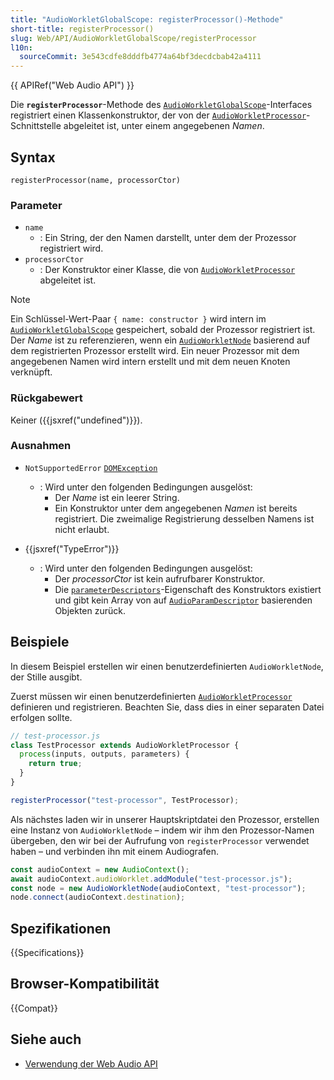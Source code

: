 ```yaml
---
title: "AudioWorkletGlobalScope: registerProcessor()-Methode"
short-title: registerProcessor()
slug: Web/API/AudioWorkletGlobalScope/registerProcessor
l10n:
  sourceCommit: 3e543cdfe8dddfb4774a64bf3decdcbab42a4111
---
```


{{ APIRef("Web Audio API") }}

Die **`registerProcessor`**-Methode des [`AudioWorkletGlobalScope`](/de/docs/Web/API/AudioWorkletGlobalScope)-Interfaces registriert einen Klassenkonstruktor, der von der [`AudioWorkletProcessor`](/de/docs/Web/API/AudioWorkletProcessor)-Schnittstelle abgeleitet ist, unter einem angegebenen _Namen_.

## Syntax

```js-nolint
registerProcessor(name, processorCtor)
```

### Parameter

- `name`
  - : Ein String, der den Namen darstellt, unter dem der Prozessor registriert wird.
- `processorCtor`
  - : Der Konstruktor einer Klasse, die von [`AudioWorkletProcessor`](/de/docs/Web/API/AudioWorkletProcessor) abgeleitet ist.

> [!NOTE]
> Ein Schlüssel-Wert-Paar `{ name: constructor }`
> wird intern im [`AudioWorkletGlobalScope`](/de/docs/Web/API/AudioWorkletGlobalScope) gespeichert, sobald der Prozessor
> registriert ist. Der _Name_ ist zu referenzieren, wenn ein [`AudioWorkletNode`](/de/docs/Web/API/AudioWorkletNode) basierend auf dem registrierten Prozessor erstellt wird. Ein neuer Prozessor mit dem angegebenen Namen wird intern erstellt und mit dem neuen Knoten verknüpft.

### Rückgabewert

Keiner ({{jsxref("undefined")}}).

### Ausnahmen

- `NotSupportedError` [`DOMException`](/de/docs/Web/API/DOMException)

  - : Wird unter den folgenden Bedingungen ausgelöst:
    - Der _Name_ ist ein leerer String.
    - Ein Konstruktor unter dem angegebenen _Namen_ ist bereits registriert. Die zweimalige Registrierung desselben Namens ist nicht erlaubt.

- {{jsxref("TypeError")}}
  - : Wird unter den folgenden Bedingungen ausgelöst:
    - Der _processorCtor_ ist kein aufrufbarer Konstruktor.
    - Die [`parameterDescriptors`](/de/docs/Web/API/AudioWorkletProcessor/parameterDescriptors_static)-Eigenschaft des Konstruktors existiert und gibt kein Array von auf [`AudioParamDescriptor`](/de/docs/Web/API/AudioParamDescriptor) basierenden Objekten zurück.

## Beispiele

In diesem Beispiel erstellen wir einen benutzerdefinierten `AudioWorkletNode`, der Stille ausgibt.

Zuerst müssen wir einen benutzerdefinierten [`AudioWorkletProcessor`](/de/docs/Web/API/AudioWorkletProcessor) definieren und registrieren.
Beachten Sie, dass dies in einer separaten Datei erfolgen sollte.

```js
// test-processor.js
class TestProcessor extends AudioWorkletProcessor {
  process(inputs, outputs, parameters) {
    return true;
  }
}

registerProcessor("test-processor", TestProcessor);
```

Als nächstes laden wir in unserer Hauptskriptdatei den Prozessor, erstellen eine Instanz von `AudioWorkletNode` – indem wir ihm den Prozessor-Namen übergeben, den wir bei der Aufrufung von `registerProcessor` verwendet haben – und verbinden ihn mit einem Audiografen.

```js
const audioContext = new AudioContext();
await audioContext.audioWorklet.addModule("test-processor.js");
const node = new AudioWorkletNode(audioContext, "test-processor");
node.connect(audioContext.destination);
```

## Spezifikationen

{{Specifications}}

## Browser-Kompatibilität

{{Compat}}

## Siehe auch

- [Verwendung der Web Audio API](/de/docs/Web/API/Web_Audio_API/Using_Web_Audio_API)
